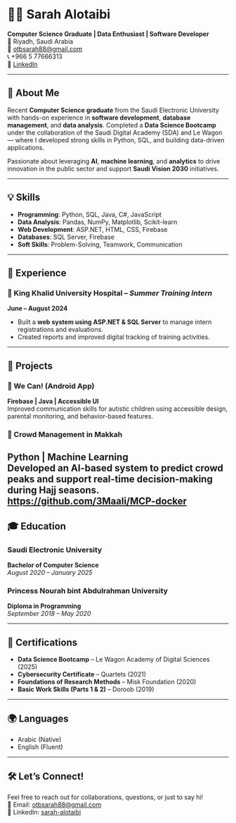 # 👩‍💻 Sarah Alotaibi

**Computer Science Graduate | Data Enthusiast | Software Developer**  
📍 Riyadh, Saudi Arabia  
📧 [otbsarah88@gmail.com](mailto:otbsarah88@gmail.com)  
📞 +966 5 77666313  
🔗 [LinkedIn](https://linkedin.com/in/sarah-alotaibi-6576921a7 )

---

## 📌 About Me

Recent **Computer Science graduate** from the Saudi Electronic University with hands-on experience in **software development**, **database management**, and **data analysis**. Completed a **Data Science Bootcamp** under the collaboration of the Saudi Digital Academy (SDA) and Le Wagon — where I developed strong skills in Python, SQL, and building data-driven applications.

Passionate about leveraging **AI**, **machine learning**, and **analytics** to drive innovation in the public sector and support **Saudi Vision 2030** initiatives.

---

## 💡 Skills

- **Programming**: Python, SQL, Java, C#, JavaScript
- **Data Analysis**: Pandas, NumPy, Matplotlib, Scikit-learn
- **Web Development**: ASP.NET, HTML, CSS, Firebase
- **Databases**: SQL Server, Firebase
- **Soft Skills**: Problem-Solving, Teamwork, Communication

---

## 🧪 Experience

### 🏥 King Khalid University Hospital – *Summer Training Intern*  
**June – August 2024**

- Built a **web system using ASP.NET & SQL Server** to manage intern registrations and evaluations.
- Created reports and improved digital tracking of training activities.

---

## 🚀 Projects

### 📱 We Can! (Android App)
**Firebase | Java | Accessible UI**  
Improved communication skills for autistic children using accessible design, parental monitoring, and behavior-based features.

### 🧮 Crowd Management in Makkah
**Python | Machine Learning**  
Developed an AI-based system to predict crowd peaks and support real-time decision-making during Hajj seasons.
https://github.com/3Maali/MCP-docker
---

## 🎓 Education

### Saudi Electronic University  
**Bachelor of Computer Science**  
*August 2020 – January 2025*

### Princess Nourah bint Abdulrahman University  
**Diploma in Programming**  
*September 2018 – May 2020*

---

## 🏅 Certifications

- **Data Science Bootcamp** – Le Wagon Academy of Digital Sciences (2025)
- **Cybersecurity Certificate** – Quartets (2021)
- **Foundations of Research Methods** – Misk Foundation (2020)
- **Basic Work Skills (Parts 1 & 2)** – Doroob (2019)

---

## 🌍 Languages

- Arabic (Native)
- English (Fluent)

---

## 🛠️ Let’s Connect!

Feel free to reach out for collaborations, questions, or just to say hi!  
📩 Email: [otbsarah88@gmail.com](mailto:otbsarah88@gmail.com)  
🔗 LinkedIn: [sarah-alotaibi](https://linkedin.com/in/sarah-alotaibi-6576921a7 )
